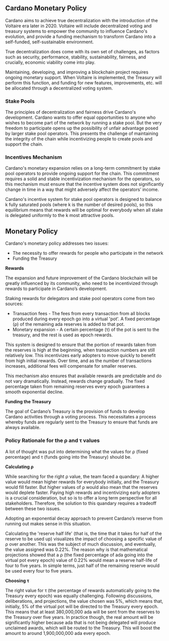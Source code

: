 ## Cardano Monetary Policy

Cardano aims to achieve true decentralization with the introduction of the Voltaire era later in 2020. Voltaire will include decentralized voting and treasury systems to empower the community to influence Cardano's evolution, and provide a funding mechanism to transform Cardano into a self-funded, self-sustainable environment.

True decentralization does come with its own set of challenges, as factors such as security, performance, stability, sustainability, fairness, and crucially, economic viability come into play.

Maintaining, developing, and improving a blockchain project requires ongoing monetary support. When Voltaire is implemented, the Treasury will perform this function, and funding for new features, improvements, etc. will be allocated through a decentralized voting system.

### Stake Pools

The principles of decentralization and fairness drive Cardano's development. Cardano wants to offer equal opportunities to anyone who wishes to become part of the network by running a stake pool. But the very freedom to participate opens up the possibility of unfair advantage posed by larger stake pool operators. This presents the challenge of maintaining the integrity of the chain while incentivizing people to create pools and support the chain.

### Incentives Mechanism

Cardano's monetary expansion relies on a long-term commitment by stake pool operators to provide ongoing support for the chain. This commitment requires a solid and stable incentivization mechanism for the operators, so this mechanism must ensure that the incentive system does not significantly change in time in a way that might adversely affect the operators’ income.

Cardano's incentive system for stake pool operators is designed to balance k fully saturated pools (where k is the number of desired pools), so this equilibrium means that rewards will be optimal for everybody when all stake is delegated uniformly to the k most attractive pools.

## Monetary Policy

Cardano's monetary policy addresses two issues: 

-   The necessity to offer rewards for people who participate in the network
-   Funding the Treasury

**Rewards**

The expansion and future improvement of the Cardano blockchain will be greatly influenced by its community, who need to be incentivized through rewards to participate in Cardano’s development.

Staking rewards for delegators and stake pool operators come from two sources:

-   Transaction fees - The fees from every transaction from all blocks produced during every epoch go into a virtual 'pot'. A fixed percentage (ρ) of the remaining ada reserves is added to that pot.
-   Monetary expansion - A certain percentage (τ) of the pot is sent to the treasury, and the rest is used as epoch rewards.

This system is designed to ensure that the portion of rewards taken from the reserves is high at the beginning, when transaction numbers are still relatively low. This incentivizes early adopters to move quickly to benefit from high initial rewards. Over time, and as the number of transactions increases, additional fees will compensate for smaller reserves.

This mechanism also ensures that available rewards are predictable and do not vary dramatically. Instead, rewards change gradually. The fixed percentage taken from remaining reserves every epoch guarantees a smooth exponential decline.

**Funding the Treasury**

The goal of Cardano’s Treasury is the provision of funds to develop Cardano activities through a voting process. This necessitates a process whereby funds are regularly sent to the Treasury to ensure that funds are always available.

### Policy Rationale for the ρ and τ values

A lot of thought was put into determining what the values for ρ (fixed percentage) and τ (funds going into the Treasury) should be. 

**Calculating ρ**

While searching for the right ρ value, the team faced a quandary: A higher value would mean higher rewards for everybody initially, and the Treasury would fill faster. But higher values of ρ would also mean that the reserves would deplete faster. Paying high rewards and incentivizing early adopters is a crucial consideration, but so is to offer a long term perspective for all stakeholders. Therefore, the solution to this quandary requires a tradeoff between these two issues.

Adopting an exponential decay approach to prevent Cardano’s reserve from running out makes sense in this situation.

Calculating the 'reserve half life' (that is, the time that it takes for half of the reserve to be used up) visualizes the impact of choosing a specific value of ρ over another. This was the subject of much discussion, and eventually, the value assigned was 0.22%. The reason why is that mathematical projections showed that a ρ (the fixed percentage of ada going into the virtual pot every epoch) value of 0.22% would mean a reserve half-life of four to five years. In simple terms, just half of the remaining reserve would be used every four to five years.

**Choosing τ**

The right value for τ (the percentage of rewards automatically going to the Treasury every epoch) was equally challenging. Following discussions, deliberations, and projections, the value chosen was 5%, which means that, initially, 5% of the virtual pot will be directed to the Treasury every epoch. This means that at least 380,000,000 ada will be sent from the reserves to the Treasury over five years. In practice though, the real amount will be significantly higher because ada that is not being delegated will produce unclaimed awards, which will be routed to the Treasury. This will boost the amount to around 1,900,000,000 ada every epoch.